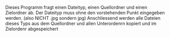 Dieses Programm fragt einen Dateityp, einen Quellordner und einen Zielordner ab.
Der Dateityp muss ohne den vorstehenden Punkt eingegeben werden. (also NICHT .jpg sondern jpg)
Anschliessend werden alle Dateien dieses Typs aus dem Quellordner und allen Unterordenrn kopiert und im Zielordenr abgespeichert
